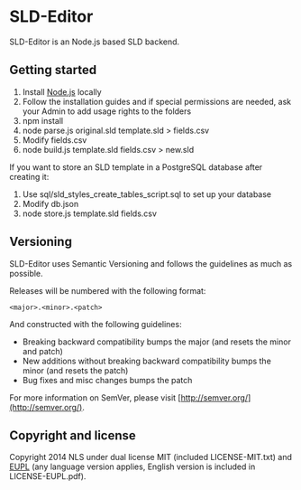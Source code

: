 # SLD-Editor

SLD-Editor is an Node.js based SLD backend.

## Getting started

1. Install [Node.js](http://nodejs.org/download/) locally
2. Follow the installation guides and if special permissions are needed, ask your Admin to add usage rights to the folders
3. npm install
4. node parse.js original.sld template.sld > fields.csv
5. Modify fields.csv
6. node build.js template.sld fields.csv > new.sld

If you want to store an SLD template in a PostgreSQL database after creating it:

1. Use sql/sld_styles_create_tables_script.sql to set up your database
2. Modify db.json
3. node store.js template.sld fields.csv

## Versioning

SLD-Editor uses Semantic Versioning and follows the guidelines as much as possible.

Releases will be numbered with the following format:

`<major>.<minor>.<patch>`

And constructed with the following guidelines:

* Breaking backward compatibility bumps the major (and resets the minor and patch)
* New additions without breaking backward compatibility bumps the minor (and resets the patch)
* Bug fixes and misc changes bumps the patch

For more information on SemVer, please visit [http://semver.org/](http://semver.org/).

## Copyright and license

Copyright 2014 NLS under dual license MIT (included LICENSE-MIT.txt) and [EUPL](https://joinup.ec.europa.eu/software/page/eupl/licence-eupl)
(any language version applies, English version is included in LICENSE-EUPL.pdf).
